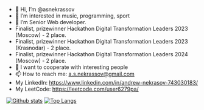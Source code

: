 - 👋 Hi, I’m @asnekrassov
- 👀 I’m interested in music, programming, sport
- 🌱 I’m Senior Web developer.
- Finalist, prizewinner Hackathon Digital Transformation Leaders 2023 (Moscow) - 2 place.
- Finalist, prizewinner Hackathon Digital Transformation Leaders 2023 (Krasnodar) - 2 place.
- Finalist, prizewinner Hackathon Digital Transformation Leaders 2024 (Moscow) - 2 place.
- 💞️ I want to cooperate with interesting people
- 📫 How to reach me: a.s.nekrassov@gmail.com
- My LinkedIn: https://www.linkedin.com/in/andrew-nekrasov-743030183/
- My LeetCode: https://leetcode.com/user6279pa/

[![Github stats](https://github-readme-stats.vercel.app/api?username=asnekrassov&theme=radical)](https://github.com/asnekrassov)
[![Top Langs](https://github-readme-stats.vercel.app/api/top-langs/?username=asnekrassov&layout=compact&theme=radical)](https://github.com/asnekrassov)
